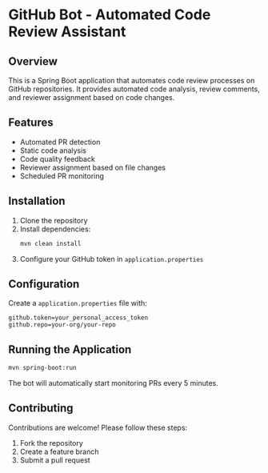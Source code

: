 # GitHub Bot - Automated Code Review Assistant

## Overview
This is a Spring Boot application that automates code review processes on GitHub repositories. It provides automated code analysis, review comments, and reviewer assignment based on code changes.

## Features
- Automated PR detection
- Static code analysis
- Code quality feedback
- Reviewer assignment based on file changes
- Scheduled PR monitoring

## Installation
1. Clone the repository
2. Install dependencies:
   ```bash
   mvn clean install
   ```
3. Configure your GitHub token in `application.properties`

## Configuration
Create a `application.properties` file with:
```properties
github.token=your_personal_access_token
github.repo=your-org/your-repo
```

## Running the Application
```bash
mvn spring-boot:run
```

The bot will automatically start monitoring PRs every 5 minutes.

## Contributing
Contributions are welcome! Please follow these steps:
1. Fork the repository
2. Create a feature branch
3. Submit a pull request
